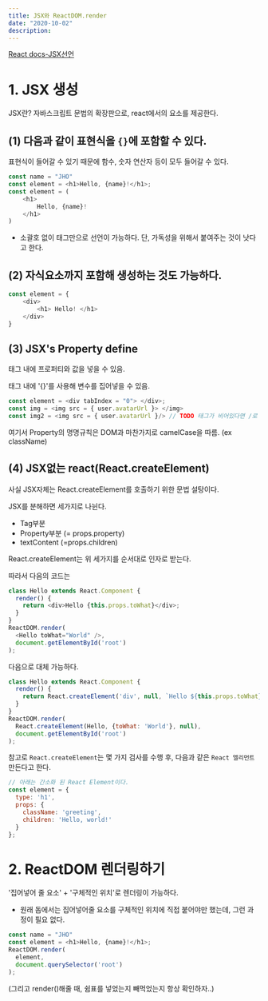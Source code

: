 ```yaml
---
title: JSX와 ReactDOM.render
date: "2020-10-02"
description: 
---
```



[React docs-JSX선언](https://ko.reactjs.org/docs/introducing-jsx.html)


# 1. JSX 생성
JSX란?
자바스크립트 문법의 확장판으로, react에서의 요소를 제공한다. 

## (1) 다음과 같이 표현식을 `{}`에 포함할 수 있다.
표현식이 들어갈 수 있기 때문에 함수, 숫자 연산자 등이 모두 들어갈 수 있다.

```js
const name = "JHO"
const element = <h1>Hello, {name}!</h1>;
const element = (
    <h1>
        Hello, {name}!
    </h1>
)
```
- 소괄호 없이 태그만으로 선언이 가능하다. 단, 가독성을 위해서 붙여주는 것이 낫다고 한다.


## (2) 자식요소까지 포함해 생성하는 것도 가능하다.
```js
const element = {
    <div>
        <h1> Hello! </h1>
    </div>
}
```

## (3) JSX's Property define
태그 내에 프로퍼티와 값을 넣을 수 있음.

태그 내에 '{}'를 사용해 변수를 집어넣을 수 있음.
```js
const element = <div tabIndex = "0"> </div>;
const img = <img src = { user.avatarUrl }> </img>
const img2 = <img src = { user.avatarUrl }/> // TODO 태그가 비어있다면 /로 닫아주어야(?) 태그가 하나일 경우에는 이런식으로 처리해줘야 한다는 뜻?
```
여기서 Property의 명명규칙은 DOM과 마찬가지로 camelCase을 따름. (ex className)

## (4) JSX없는 react(React.createElement)
사실 JSX자체는 React.createElement를 호출하기 위한 문법 설탕이다. 

JSX를 분해하면 세가지로 나뉜다.
- Tag부분
- Property부분 (= props.property)
- textContent  (=props.children)

React.createElement는 위 세가지를 순서대로 인자로 받는다. 

따라서 다음의 코드는
```js
class Hello extends React.Component {
  render() {
    return <div>Hello {this.props.toWhat}</div>;
  }
}
ReactDOM.render(
  <Hello toWhat="World" />,
  document.getElementById('root')
);
```
다음으로 대체 가능하다.
```js
class Hello extends React.Component {
  render() {
    return React.createElement('div', null, `Hello ${this.props.toWhat}`);
  }
}
ReactDOM.render(
  React.createElement(Hello, {toWhat: 'World'}, null),
  document.getElementById('root')
);
```

참고로 `React.createElement`는 몇 가지 검사를 수행 후, 다음과 같은 `React 엘리먼트` 만든다고 한다.
```js
// 아래는 간소화 된 React Element이다.
const element = {
  type: 'h1',
  props: {
    className: 'greeting',
    children: 'Hello, world!'
  }
};
```

# 2. ReactDOM 렌더링하기
'집어넣어 줄 요소' + '구체적인 위치'로 렌더링이 가능하다.
- 원래 돔에서는 집어넣어줄 요소를 구체적인 위치에 직접 붙어야만 했는데, 그런 과정이 필요 없다.

```js
const name = "JHO"
const element = <h1>Hello, {name}!</h1>;
ReactDOM.render(
  element,
  document.querySelector('root')
);
```
(그리고 render()해줄 때, 쉼표를 넣었는지 빼먹었는지 항상 확인하자..)

